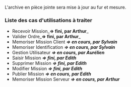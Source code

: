 L'archive en pièce jointe sera mise à jour au fur et mesure.
### Liste des cas d'utilisations à traiter ###

  * Recevoir Mission_**=> fini, par Arthur**_
  * Valider Ordre_**=> fini, par Arthur**_
  * Memoriser Mission Client _**=> en cours, par Sylvain**_
  * Memoriser Identification _**=> en cours, par Sylvain**_
  * Gestion Utilisateur _**=> en cours, par Aurélien**_
  * Saisir Mission  _**=> fini, par Edith**_
  * Supprimer Mission _**=> fini, par Edith**_
  * Modifier Mission _**=> fini, par Edith**_
  * Publier Mission _**=> en cours, par Edith**_
  * Memoriser Mission Serveur _**=> en cours, par Arthur**_